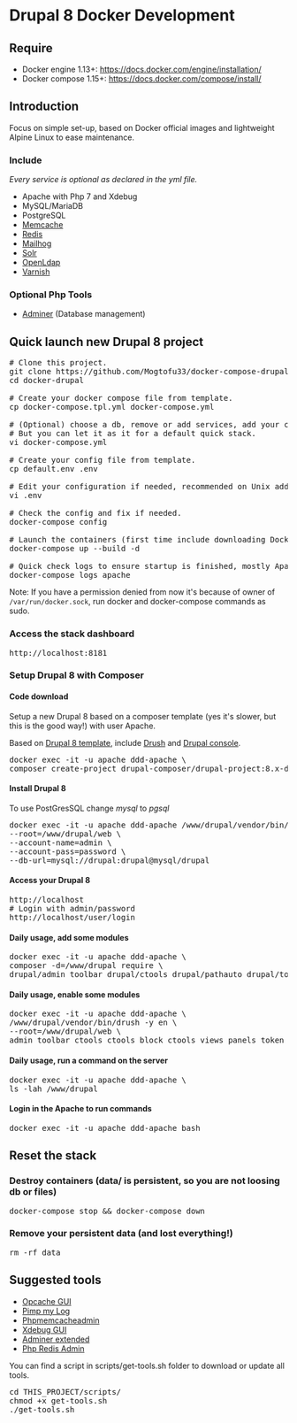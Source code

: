 # Drupal 8 Docker Development

## Require

* Docker engine 1.13+: https://docs.docker.com/engine/installation/
* Docker compose 1.15+: https://docs.docker.com/compose/install/

## Introduction

Focus on simple set-up, based on Docker official images and lightweight Alpine Linux to ease maintenance.

### Include
_Every service is optional as declared in the yml file._
* Apache with Php 7 and Xdebug
* MySQL/MariaDB
* PostgreSQL
* [Memcache](https://hub.docker.com/_/memcached)
* [Redis](https://redis.io/)
* [Mailhog](https://github.com/mailhog/MailHog)
* [Solr](http://lucene.apache.org/solr)
* [OpenLdap](https://www.openldap.org)
* [Varnish](https://varnish-cache.org)

### Optional Php Tools
* [Adminer](https://www.adminer.org) (Database management)

## Quick launch new Drupal 8 project

<pre>
# Clone this project.
git clone https://github.com/Mogtofu33/docker-compose-drupal.git docker-drupal
cd docker-drupal

# Create your docker compose file from template.
cp docker-compose.tpl.yml docker-compose.yml

# (Optional) choose a db, remove or add services, add your composer cache folder.
# But you can let it as it for a default quick stack.
vi docker-compose.yml

# Create your config file from template.
cp default.env .env

# Edit your configuration if needed, recommended on Unix add your local uid/gid.
vi .env

# Check the config and fix if needed.
docker-compose config

# Launch the containers (first time include downloading Docker images).
docker-compose up --build -d

# Quick check logs to ensure startup is finished, mostly Apache.
docker-compose logs apache
</pre>

Note: If you have a permission denied from now it's because of owner of <code>/var/run/docker.sock</code>, run docker and docker-compose commands as sudo.

### Access the stack dashboard

<pre>
http://localhost:8181
</pre>

### Setup Drupal 8 with Composer

#### Code download

Setup a new Drupal 8 based on a composer template (yes it's slower, but this is the good way!) with user Apache.

Based on [Drupal 8 template](https://github.com/drupal-composer/drupal-project), include [Drush](http://www.drush.org) and [Drupal console](https://drupalconsole.com/).

<pre>
docker exec -it -u apache ddd-apache \
composer create-project drupal-composer/drupal-project:8.x-dev /var/www/localhost/drupal --stability dev --no-interaction
</pre>

#### Install Drupal 8

To use PostGresSQL change _mysql_ to _pgsql_

<pre>
docker exec -it -u apache ddd-apache /www/drupal/vendor/bin/drush -y si \
--root=/www/drupal/web \
--account-name=admin \
--account-pass=password \
--db-url=mysql://drupal:drupal@mysql/drupal
</pre>

#### Access your Drupal 8

<pre>
http://localhost
# Login with admin/password
http://localhost/user/login
</pre>

#### Daily usage, add some modules

<pre>
docker exec -it -u apache ddd-apache \
composer -d=/www/drupal require \
drupal/admin_toolbar drupal/ctools drupal/pathauto drupal/token drupal/panels
</pre>

#### Daily usage, enable some modules

<pre>
docker exec -it -u apache ddd-apache \
/www/drupal/vendor/bin/drush -y en \
--root=/www/drupal/web \
admin_toolbar ctools ctools_block ctools_views panels token pathauto
</pre>

#### Daily usage, run a command on the server

<pre>
docker exec -it -u apache ddd-apache \
ls -lah /www/drupal
</pre>

#### Login in the Apache to run commands
<pre>
docker exec -it -u apache ddd-apache bash
</pre>

## Reset the stack

### Destroy containers (data/ is persistent, so you are not loosing db or files)
<pre>docker-compose stop && docker-compose down</pre>

### Remove your persistent data (and lost everything!)
<pre>rm -rf data</pre>

## Suggested tools

* [Opcache GUI](https://github.com/amnuts/opcache-gui)
* [Pimp my Log](http://pimpmylog.com/)
* [Phpmemcacheadmin](https://github.com/wp-cloud/phpmemcacheadmin)
* [Xdebug GUI](https://github.com/splitbrain/xdebug-trace-tree)
* [Adminer extended](https://github.com/dg/adminer-custom)
* [Php Redis Admin](https://github.com/ErikDubbelboer/phpRedisAdmin)

You can find a script in scripts/get-tools.sh folder to download or update all tools.
<pre>
cd THIS_PROJECT/scripts/
chmod +x get-tools.sh
./get-tools.sh
</pre>
